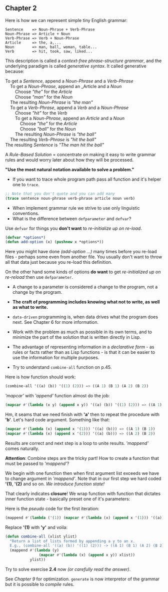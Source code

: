 ## Chapter 2

Here is how we can represent simple tiny English grammar:

```
Sentence    => Noun-Phrase + Verb-Phrase
Noun-Phrase => Article + Noun
Verb-Phrase => Verb + Noun-Phrase
Article     => the, a,...
Noun        => man, ball, woman, table...
Verb        => hit, took, saw, liked...
```
This description is called a _context-free phrase-structure grammar_, and
the underlying paradigm is called _generative syntax_. It called generative because:

To get a _Sentence_, append a _Noun-Phrase_ and a _Verb-Phrase_<br/>
&nbsp;&nbsp;&nbsp;&nbsp;To get a _Noun-Phrase_, append an _Article and a _Noun_<br/>
&nbsp;&nbsp;&nbsp;&nbsp;&nbsp;&nbsp;&nbsp;&nbsp;Choose _"the"_ for the _Article_<br/>
&nbsp;&nbsp;&nbsp;&nbsp;&nbsp;&nbsp;&nbsp;&nbsp;Choose _"man"_ for the _Noun_<br/>
&nbsp;&nbsp;&nbsp;&nbsp;The resulting _Noun-Phrase_ is _"the man"_<br/>
&nbsp;&nbsp;&nbsp;&nbsp;To get a _Verb-Phrase_, append a _Verb_ and a _Noun-Phrase_<br/>
&nbsp;&nbsp;&nbsp;&nbsp;&nbsp;&nbsp;&nbsp;&nbsp;Choose _"hit"_ for the _Verb_<br/>
&nbsp;&nbsp;&nbsp;&nbsp;&nbsp;&nbsp;&nbsp;&nbsp;To get a _Noun-Phrase_, append an _Article_ and a _Noun_<br/>
&nbsp;&nbsp;&nbsp;&nbsp;&nbsp;&nbsp;&nbsp;&nbsp;&nbsp;&nbsp;&nbsp;&nbsp;Choose _"the"_ for the _Article_<br/>
&nbsp;&nbsp;&nbsp;&nbsp;&nbsp;&nbsp;&nbsp;&nbsp;&nbsp;&nbsp;&nbsp;&nbsp;Choose _"ball"_ for the _Noun_<br/>
&nbsp;&nbsp;&nbsp;&nbsp;&nbsp;&nbsp;&nbsp;&nbsp;The resulting _Noun-Phrase_ is _"the ball"_<br/>
&nbsp;&nbsp;&nbsp;&nbsp;The resulting _Verb-Phrase_ is _"hit the ball"_<br/>
The resulting _Sentence_ is _"The man hit the ball"_<br/>

A _Rule-Based Solution_ = concentrate on making it easy to write grammar rules and would
worry later about how they will be processed.

**"Use the most natural notation available to solve a problem."**

- If you want to trace whole program path pass all function and it's helper one to `trace`.
``` cl
;; Note that you don't quote and you can add many
(trace sentence noun-phrase verb-phrase article noun verb)
```
- When implement grammar rule we strive to use only linguistic conventions.
- What is the difference between `defparameter` and `defvar`?

Use `defvar` for things you **don't want** to _re-initialize up on re-load_.
``` cl
(defvar *options*)
(defun add-option (x) (pushnew x *options*))
```
Here you might have done *(add-option ...)* many times before you re-load files - perhaps
some even from another file. You usually don't want to throw all that data just because you re-load
this definition.

On the other hand some kinds of options **do want** to get _re-initialized up on re-reload_
then use `defparameter`.

- A change to a parameter is considered a change to the program, not a change by the
program.
- **The craft of programming includes knowing what not to write, as well as what to write.**
- `data-driven` programming is, when data drives what the program does next. See Chapter 6 for more information.
- Work with the problem as much as possible in its own terms, and to minimize the part of
the solution that is written directly in Lisp.
- The advantage of representing information in a _declarative form_ - as rules or facts
rather than as Lisp functions - is that it can be easier to use the information for multiple
purposes.

- Try to understand `combine-all` function on p.45.

Here is how function should work:
``` cl
(combine-all '((a) (b)) '((1) (2))) => ((A 1) (B 1) (A 2) (B 2))
```

_'mapcar'_ with _'append'_ function almost do the job:
``` cl
(mapcar #'(lambda (x y) (append x y)) '((a) (b)) '((1) (2))) => ((A 1) (B 2))
```

Hm, it seams that we need finish with **'a'** then to repeat the procedure with **'b'**.
Let's hard code argument. Something like that:
``` cl
(mapcar #'(lambda (x) (append x '(1))) '((a) (b))) => ((A 1) (B 1))
(mapcar #'(lambda (x) (append x '(2))) '((a) (b))) => ((A 2) (B 2))
```

Results are correct and next step is a loop to unite results. _'mappend'_ comes naturally.

**Attention**: Combine steps are the tricky part!
How to create a function that must be passed to _'mappend'_?

We begin with one function then when first argument list exceeds we have to change argument
in _'mappend'_. Note that in our first step we hard coded **'(1)**, **'(2)** and so on.
_We introduce function state!_

That clearly indicates **closure**! We wrap function with function
that dictates inner function state - basically preset one of it's parameters:

Here is the _pseudo_ code for the first iteration:
``` cl
(mappend #'(lambda ('(1)) (mapcar #'(lambda (x) (append x '(1))) '((a)) )) '((a) (b)))
```
Replace **'(1)** with **'y'** and voila:
``` cl
(defun combine-all (xlist ylist)
  "Return a list of lists formed by appending a y to an x.
  E.g., (combine-all '((a) (b)) '((1) (2))) -> ((A 1) (B 1) (A 2) (B 2))."
  (mappend #'(lambda (y)
               (mapcar #'(lambda (x) (append x y)) xlist))
           ylist))
```

Try to solve exercise **2.4** now _(or carefully read the answer)_.

See _Chapter 9_ for optimization. `generate` is now interpretor of the grammar but it is
possible to _compile_ rules.
